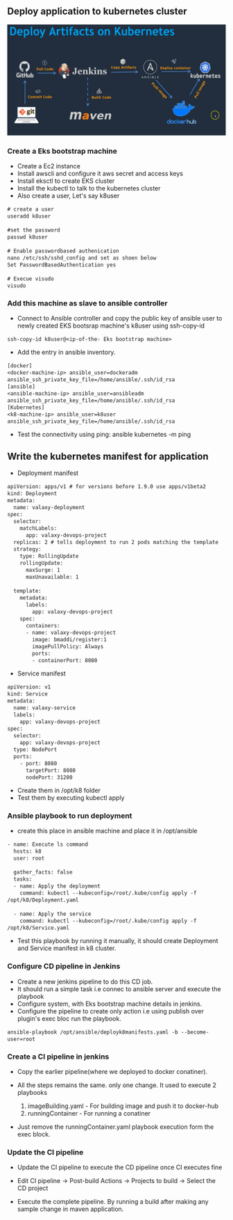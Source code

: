 ## Deploy application to kubernetes cluster

![Flow](https://github.com/bhuvanchandmaddi/ci-cd-project/blob/main/.images/k8clusterflow.PNG?raw=true)

### Create a Eks bootstrap machine
* Create a Ec2 instance
* Install awscli and configure it aws secret and access keys
* Install eksctl to create EKS cluster
* Install the kubectl to talk to the kubernetes cluster
* Also create a user, Let's say k8user
```
# create a user
useradd k8user

#set the password
passwd k8user

# Enable passwordbased authenication
nano /etc/ssh/sshd_config and set as shoen below
Set PasswordBasedAuthentication yes

# Execue visudo
visudo
```

### Add this machine as slave to ansible controller

* Connect to Ansible controller and copy the public key of ansible user to newly created EKS bootsrap machine's k8user using ssh-copy-id

```
ssh-copy-id k8user@<ip-of-the- Eks bootstrap machine>
```

* Add the entry in ansible inventory.
```
[docker] 
<docker-machine-ip> ansible_user=dockeradm ansible_ssh_private_key_file=/home/ansible/.ssh/id_rsa
[ansible]
<ansible-machine-ip> ansible_user=ansibleadm ansible_ssh_private_key_file=/home/ansible/.ssh/id_rsa
[Kubernetes]
<k8-machine-ip> ansible_user=k8user ansible_ssh_private_key_file=/home/ansible/.ssh/id_rsa
```

* Test the connectivity using ping: ansible kubernetes -m ping

## Write the kubernetes manifest for application

* Deployment manifest
```
apiVersion: apps/v1 # for versions before 1.9.0 use apps/v1beta2
kind: Deployment
metadata:
  name: valaxy-deployment
spec:
  selector:
    matchLabels:
      app: valaxy-devops-project
  replicas: 2 # tells deployment to run 2 pods matching the template
  strategy:
    type: RollingUpdate
    rollingUpdate:
      maxSurge: 1
      maxUnavailable: 1

  template:
    metadata:
      labels:
        app: valaxy-devops-project
    spec:
      containers:
      - name: valaxy-devops-project
        image: bmaddi/register:1
        imagePullPolicy: Always
        ports:
        - containerPort: 8080
```
* Service manifest
```
apiVersion: v1
kind: Service
metadata:
  name: valaxy-service
  labels:
    app: valaxy-devops-project
spec:
  selector:
    app: valaxy-devops-project
  type: NodePort
  ports:
    - port: 8080
      targetPort: 8080
      nodePort: 31200
```

* Create them in /opt/k8 folder
* Test them by executing kubectl apply

### Ansible playbook to run deployment

* create this place in ansible machine and place it in /opt/ansible
```
- name: Execute ls command
  hosts: k8
  user: root
  
  gather_facts: false
  tasks:
  - name: Apply the deployment
    command: kubectl --kubeconfig=/root/.kube/config apply -f /opt/k8/Deployment.yaml

  - name: Apply the service
    command: kubectl --kubeconfig=/root/.kube/config apply -f /opt/k8/Service.yaml
```
* Test this playbook by running it manually, it should create Deployment and Service manifest in k8 cluster.


### Configure CD pipeline in Jenkins

* Create a new jenkins pipeline to do this CD job.
* It should run a simple task i.e connec to ansible server and execute the playbook
* Configure system, with Eks bootstrap machine details in jenkins.
* Configure the pipeline to create only action i.e using publish over plugin's exec bloc run the playbook.

```
ansible-playbook /opt/ansible/deployk8manifests.yaml -b --become-user=root
```

### Create a CI pipeline in jenkins

* Copy the earlier pipeline(where we deployed to docker conatiner).
* All the steps remains the same. only one change. It used to execute 2 playbooks
    1. imageBuilding.yaml - For building image and push it to docker-hub
    2. runningContainer - For running a conatiner

* Just remove the runningContainer.yaml playbook execution form the exec block.

### Update the CI pipeline

* Update the CI pipeline to execute the  CD pipeline once CI executes fine

* Edit CI pipeline -> Post-build Actions -> Projects to build -> Select the CD project

* Execute the complete pipeline. By running a build after making any sample change in maven application.

